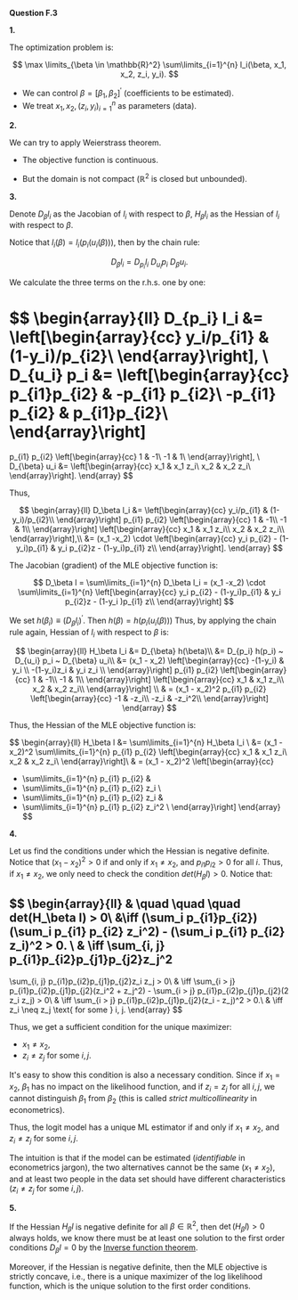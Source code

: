 **Question F.3**

**1.** 

The optimization problem is:

$$
\max \limits_{\beta \in \mathbb{R}^2} \sum\limits_{i=1}^{n} l_i(\beta, x_1, x_2, z_i, y_i).
$$

- We can control $\beta = {[\beta_1, \beta_2]^{\prime}}$ (coefficients to be estimated).
- We treat $x_1, x_2, {(z_i, y_i)}_{i=1}^n$ as 
parameters (data).

**2.** 

We can try to apply Weierstrass theorem.

- The objective function is continuous. 

- But the domain is not compact ($\mathbb{R}^2$
is closed but unbounded). 

**3.** 

Denote $D_{\beta} l_i$ as the Jacobian of 
$l_i$ with respect to $\beta$, $H_{\beta} l_i$ 
as the Hessian of $l_i$ with respect to $\beta$.

Notice that $l_i(\beta) = l_i\Big(p_i\big(u_i(\beta)\big)\Big)$, then by the chain rule:

$$
D_{\beta}l_i  =D_{p_i}l_i ~D_{u_i}p_i 
~D_{\beta}u_i.
$$

We calculate the three terms on the r.h.s. one by one:

$$
\begin{array}{ll}
D_{p_i} l_i &= \left[\begin{array}{cc} y_i/p_{i1} & (1-y_i)/p_{i2}\\ \end{array}\right], \\
D_{u_i} p_i &= \left[\begin{array}{cc} 
p_{i1}p_{i2} & -p_{i1} p_{i2}\\ 
-p_{i1} p_{i2} & p_{i1}p_{i2}\\ 
\end{array}\right] 
=
p_{i1} p_{i2} \left[\begin{array}{cc} 
1 & -1\\ 
-1 & 1\\ 
\end{array}\right],
\\   
D_{\beta} u_i &= \left[\begin{array}{cc} 
x_1 & x_1 z_i\\ 
x_2 & x_2 z_i\\ 
\end{array}\right].
\end{array}
$$

Thus,

$$
\begin{array}{ll}
D_\beta l_i &= \left[\begin{array}{cc} y_i/p_{i1} & (1-y_i)/p_{i2}\\ \end{array}\right]
p_{i1} p_{i2}  \left[\begin{array}{cc} 
1 & -1\\ 
-1 & 1\\ 
\end{array}\right]
\left[\begin{array}{cc} 
x_1 & x_1 z_i\\ 
x_2 & x_2 z_i\\ 
\end{array}\right],\\
&= (x_1 -x_2) \cdot 
\left[\begin{array}{cc} 
y_i p_{i2} - (1-y_i)p_{i1}
& 
y_i p_{i2}z - (1-y_i)p_{i1} z\\ 
\end{array}\right].
\end{array}
$$

The Jacobian (gradient) of the MLE objective function is:

$$
D_\beta l = \sum\limits_{i=1}^{n}
D_\beta l_i = 
(x_1 -x_2) \cdot
\sum\limits_{i=1}^{n} 
  \left[\begin{array}{cc} 
    y_i p_{i2} - (1-y_i)p_{i1}
    & 
    y_i p_{i2}z - (1-y_i )p_{i1} z\\ 
    \end{array}\right]
$$

We set $h(\beta_i) \equiv (D_\beta l_i)^{\prime}$.
Then 
$h(\beta)= h\Big(p_i\big(u_i(\beta)\big)\Big)$ 
Thus, by applying the chain rule again,  Hessian of $l_i$ with respect to $\beta$ is:

$$
\begin{array}{ll}
H_\beta l_i &= D_{\beta} h(\beta)\\
&= D_{p_i} h(p_i) ~ D_{u_i} p_i ~ D_{\beta} u_i\\
&= (x_1 - x_2) 
\left[\begin{array}{cc}
-(1-y_i) & y_i \\ 
-(1-y_i)z_i & y_i z_i \\
\end{array}\right] 
p_{i1} p_{i2}
\left[\begin{array}{cc} 
1 & -1\\ 
-1 & 1\\ 
\end{array}\right]
\left[\begin{array}{cc} 
x_1 & x_1 z_i\\ 
x_2 & x_2 z_i\\ 
\end{array}\right] \\
& = 
(x_1 - x_2)^2
p_{i1} p_{i2} 
\left[\begin{array}{cc} 
-1 & -z_i\\ 
-z_i & -z_i^2\\ 
\end{array}\right]
\end{array}
$$

Thus, the Hessian of the MLE objective function is:

$$
\begin{array}{ll}
H_\beta l &= \sum\limits_{i=1}^{n} H_\beta l_i \\
&= (x_1 - x_2)^2 
\sum\limits_{i=1}^{n}
p_{i1} p_{i2} 
\left[\begin{array}{cc} 
x_1 & x_1 z_i\\ 
x_2 & x_2 z_i\\ 
\end{array}\right]\\ 
& = (x_1 - x_2)^2
\left[\begin{array}{cc}
- \sum\limits_{i=1}^{n} p_{i1} p_{i2} &
- \sum\limits_{i=1}^{n} p_{i1} p_{i2} z_i \\
- \sum\limits_{i=1}^{n} p_{i1} p_{i2} z_i &
- \sum\limits_{i=1}^{n} p_{i1} p_{i2} z_i^2 \\
\end{array}\right]
\end{array}
$$


**4.** 

Let us find the conditions under which the Hessian is negative definite.
Notice that $(x_1 - x_2)^2 > 0$ if and only if $x_1 \neq x_2$, and $p_{i1} p_{i2} > 0$ for all $i$. Thus, if $x_1 \neq x_2$, we only need to check the condition 
$det(H_\beta l) > 0$.
Notice that:

$$
\begin{array}{ll}
& \quad \quad \quad det(H_\beta l) > 0\\
&\iff 
(\sum_i p_{i1}p_{i2})(\sum_i p_{i1} p_{i2} z_i^2) - (\sum_i p_{i1} p_{i2} z_i)^2 > 0. \\
& \iff 
\sum_{i, j} p_{i1}p_{i2}p_{j1}p_{j2}z_j^2
- 
\sum_{i, j} p_{i1}p_{i2}p_{j1}p_{j2}z_i z_j > 0\\ 
& \iff 
\sum_{i > j} p_{i1}p_{i2}p_{j1}p_{j2}(z_i^2 + z_j^2) - \sum_{i > j} p_{i1}p_{i2}p_{j1}p_{j2}(2 z_i z_j) > 0\\
& \iff
\sum_{i > j} p_{i1}p_{i2}p_{j1}p_{j2}(z_i - z_j)^2 > 0.\\
& \iff 
z_i \neq z_j \text{ for some } i, j.
\end{array}
$$

Thus, we get a sufficient condition for the unique maximizer:
- $x_1 \neq x_2$,
- $z_i \neq z_j$ for some $i, j$.

It's easy to show this condition is also a necessary condition. Since if $x_1 = x_2$, 
$\beta_1$ has no impact on the likelihood function, and if $z_i = z_j$ for all $i, j$, 
we cannot distinguish $\beta_1$ from $\beta_2$ (this is called *strict multicollinearity* in econometrics).

Thus, the logit model has a unique ML estimator if and only if $x_1 \neq x_2$, and $z_i \neq z_j$ for some $i, j$.  

The intuition is that if the model can be estimated (*identifiable* in econometrics jargon), the two alternatives cannot be the same
($x_1 \neq x_2$), and at least two people in the data set should have different characteristics ($z_i \neq z_j$ for some $i, j$).

**5.**

If the Hessian $H_{\beta} l$ is negative      definite for all $\beta \in \mathbb{R}^2$, 
then $\det (H_{\beta} l)> 0$ always holds, we 
know there must be at least one solution to 
the first order conditions $D_{\beta} l = 0$ by 
the [Inverse function theorem](https://en.wikipedia.org/wiki/Inverse_function_theorem).

Moreover, if the Hessian is negative definite, 
then the MLE objective is strictly concave,
i.e., there is a unique maximizer of the log likelihood function, which is the unique solution to the first order conditions.
